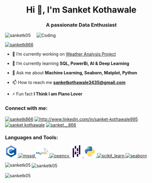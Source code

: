 <h1 align="center">Hi 👋, I'm Sanket Kothawale</h1>
<h3 align="center">A passionate Data Enthusiast</h3>
<img align="right" alt="Coding" width="400" src="https://camo.githubusercontent.com/f8890b3836e5c774ccf3074efabcd95f31dbce1fcf4e0ed8a696f8b43f959eae/68747470733a2f2f696e646f616e616c79746963612e636f6d2f7374617469632f696d616765732f646174612d736369656e63652d322e676966">

<p align="left"> <img src="https://komarev.com/ghpvc/?username=sanketk05&label=Profile%20views&color=0e75b6&style=flat" alt="sanketk05" /> </p>

<p align="left"> <a href="https://twitter.com/sanketk866" target="blank"><img src="https://img.shields.io/twitter/follow/sanketk866?logo=twitter&style=for-the-badge" alt="sanketk866" /></a> </p>

- 🔭 I’m currently working on [Weather Analysis Project](https://github.com/Sanketk05/Weather-Analysis-Project)

- 🌱 I’m currently learning **SQL, PowerBi, AI & Deep Learning**

- 💬 Ask me about **Machine Learning, Seaborn, Matplot, Python**

- 📫 How to reach me **sanketkothawale3435@gmail.com**

- ⚡ Fun fact **I Think I am Piano Lover**

<h3 align="left">Connect with me:</h3>
<p align="left">
<a href="https://twitter.com/sanketk866" target="blank"><img align="center" src="https://raw.githubusercontent.com/rahuldkjain/github-profile-readme-generator/master/src/images/icons/Social/twitter.svg" alt="sanketk866" height="30" width="40" /></a>
<a href="https://linkedin.com/in/http://www.linkedin.com/in/sanket-kothawale995" target="blank"><img align="center" src="https://raw.githubusercontent.com/rahuldkjain/github-profile-readme-generator/master/src/images/icons/Social/linked-in-alt.svg" alt="http://www.linkedin.com/in/sanket-kothawale995" height="30" width="40" /></a>
<a href="https://fb.com/sanket kothawale" target="blank"><img align="center" src="https://raw.githubusercontent.com/rahuldkjain/github-profile-readme-generator/master/src/images/icons/Social/facebook.svg" alt="sanket kothawale" height="30" width="40" /></a>
<a href="https://instagram.com/sanket._.866" target="blank"><img align="center" src="https://raw.githubusercontent.com/rahuldkjain/github-profile-readme-generator/master/src/images/icons/Social/instagram.svg" alt="sanket._.866" height="30" width="40" /></a>
</p>

<h3 align="left">Languages and Tools:</h3>
<p align="left"> <a href="https://www.cprogramming.com/" target="_blank" rel="noreferrer"> <img src="https://raw.githubusercontent.com/devicons/devicon/master/icons/c/c-original.svg" alt="c" width="40" height="40"/> </a> <a href="https://www.microsoft.com/en-us/sql-server" target="_blank" rel="noreferrer"> <img src="https://www.svgrepo.com/show/303229/microsoft-sql-server-logo.svg" alt="mssql" width="40" height="40"/> </a> <a href="https://www.mysql.com/" target="_blank" rel="noreferrer"> <img src="https://raw.githubusercontent.com/devicons/devicon/master/icons/mysql/mysql-original-wordmark.svg" alt="mysql" width="40" height="40"/> </a> <a href="https://opencv.org/" target="_blank" rel="noreferrer"> <img src="https://www.vectorlogo.zone/logos/opencv/opencv-icon.svg" alt="opencv" width="40" height="40"/> </a> <a href="https://pandas.pydata.org/" target="_blank" rel="noreferrer"> <img src="https://raw.githubusercontent.com/devicons/devicon/2ae2a900d2f041da66e950e4d48052658d850630/icons/pandas/pandas-original.svg" alt="pandas" width="40" height="40"/> </a> <a href="https://www.python.org" target="_blank" rel="noreferrer"> <img src="https://raw.githubusercontent.com/devicons/devicon/master/icons/python/python-original.svg" alt="python" width="40" height="40"/> </a> <a href="https://scikit-learn.org/" target="_blank" rel="noreferrer"> <img src="https://upload.wikimedia.org/wikipedia/commons/0/05/Scikit_learn_logo_small.svg" alt="scikit_learn" width="40" height="40"/> </a> <a href="https://seaborn.pydata.org/" target="_blank" rel="noreferrer"> <img src="https://seaborn.pydata.org/_images/logo-mark-lightbg.svg" alt="seaborn" width="40" height="40"/> </a> </p>

<p><img align="left" src="https://github-readme-stats.vercel.app/api/top-langs?username=sanketk05&show_icons=true&locale=en&layout=compact" alt="sanketk05" /></p>

<p>&nbsp;<img align="center" src="https://github-readme-stats.vercel.app/api?username=sanketk05&show_icons=true&locale=en" alt="sanketk05" /></p>

<p><img align="center" src="https://github-readme-streak-stats.herokuapp.com/?user=sanketk05&" alt="sanketk05" /></p>


<!---
Sanketk05/Sanketk05 is a ✨ special ✨ repository because its `README.md` (this file) appears on your GitHub profile.
You can click the Preview link to take a look at your changes.
--->
